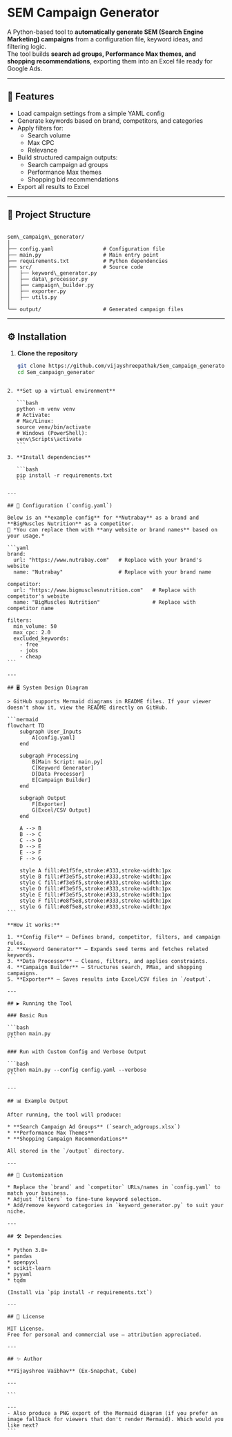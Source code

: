 # SEM Campaign Generator

A Python-based tool to **automatically generate SEM (Search Engine Marketing) campaigns** from a configuration file, keyword ideas, and filtering logic.  
The tool builds **search ad groups, Performance Max themes, and shopping recommendations**, exporting them into an Excel file ready for Google Ads.

---

## 📌 Features
- Load campaign settings from a simple YAML config
- Generate keywords based on brand, competitors, and categories
- Apply filters for:
  - Search volume
  - Max CPC
  - Relevance
- Build structured campaign outputs:
  - Search campaign ad groups
  - Performance Max themes
  - Shopping bid recommendations
- Export all results to Excel

---

## 📂 Project Structure
```

sem\_campaign\_generator/
│
├── config.yaml                # Configuration file
├── main.py                    # Main entry point
├── requirements.txt           # Python dependencies
├── src/                       # Source code
│   ├── keyword\_generator.py
│   ├── data\_processor.py
│   ├── campaign\_builder.py
│   ├── exporter.py
│   ├── utils.py
│
└── output/                    # Generated campaign files

````

---

## ⚙️ Installation

1. **Clone the repository**
   ```bash
   git clone https://github.com/vijayshreepathak/Sem_campaign_generator.git
   cd Sem_campaign_generator
````

2. **Set up a virtual environment**

   ```bash
   python -m venv venv
   # Activate:
   # Mac/Linux:
   source venv/bin/activate
   # Windows (PowerShell):
   venv\Scripts\activate
   ```

3. **Install dependencies**

   ```bash
   pip install -r requirements.txt
   ```

---

## 📝 Configuration (`config.yaml`)

Below is an **example config** for **Nutrabay** as a brand and **BigMuscles Nutrition** as a competitor.
📌 *You can replace them with **any website or brand names** based on your usage.*

```yaml
brand:
  url: "https://www.nutrabay.com"   # Replace with your brand's website
  name: "Nutrabay"                  # Replace with your brand name
  
competitor:
  url: "https://www.bigmusclesnutrition.com"   # Replace with competitor's website
  name: "BigMuscles Nutrition"                 # Replace with competitor name

filters:
  min_volume: 50
  max_cpc: 2.0
  excluded_keywords:
    - free
    - jobs
    - cheap
```

---

## 🖥 System Design Diagram

> GitHub supports Mermaid diagrams in README files. If your viewer doesn't show it, view the README directly on GitHub.

```mermaid
flowchart TD
    subgraph User_Inputs
        A[config.yaml]
    end

    subgraph Processing
        B[Main Script: main.py]
        C[Keyword Generator]
        D[Data Processor]
        E[Campaign Builder]
    end

    subgraph Output
        F[Exporter]
        G[Excel/CSV Output]
    end

    A --> B
    B --> C
    C --> D
    D --> E
    E --> F
    F --> G

    style A fill:#e1f5fe,stroke:#333,stroke-width:1px
    style B fill:#f3e5f5,stroke:#333,stroke-width:1px
    style C fill:#f3e5f5,stroke:#333,stroke-width:1px
    style D fill:#f3e5f5,stroke:#333,stroke-width:1px
    style E fill:#f3e5f5,stroke:#333,stroke-width:1px
    style F fill:#e8f5e8,stroke:#333,stroke-width:1px
    style G fill:#e8f5e8,stroke:#333,stroke-width:1px
```

**How it works:**

1. **Config File** — Defines brand, competitor, filters, and campaign rules.
2. **Keyword Generator** — Expands seed terms and fetches related keywords.
3. **Data Processor** — Cleans, filters, and applies constraints.
4. **Campaign Builder** — Structures search, PMax, and shopping campaigns.
5. **Exporter** — Saves results into Excel/CSV files in `/output`.

---

## ▶️ Running the Tool

### Basic Run

```bash
python main.py
```

### Run with Custom Config and Verbose Output

```bash
python main.py --config config.yaml --verbose
```

---

## 📊 Example Output

After running, the tool will produce:

* **Search Campaign Ad Groups** (`search_adgroups.xlsx`)
* **Performance Max Themes**
* **Shopping Campaign Recommendations**

All stored in the `/output` directory.

---

## 🚀 Customization

* Replace the `brand` and `competitor` URLs/names in `config.yaml` to match your business.
* Adjust `filters` to fine-tune keyword selection.
* Add/remove keyword categories in `keyword_generator.py` to suit your niche.

---

## 🛠 Dependencies

* Python 3.8+
* pandas
* openpyxl
* scikit-learn
* pyyaml
* tqdm

(Install via `pip install -r requirements.txt`)

---

## 📄 License

MIT License.
Free for personal and commercial use — attribution appreciated.

---

## ✨ Author

**Vijayshree Vaibhav** (Ex-Snapchat, Cube)

---

```

---
- Also produce a PNG export of the Mermaid diagram (if you prefer an image fallback for viewers that don't render Mermaid). Which would you like next?
```
